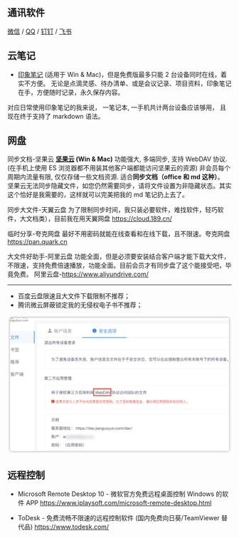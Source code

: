 ## 通讯软件

[微信](https://weixin.qq.com/) / [QQ](https://im.qq.com/) / [钉钉](https://www.dingtalk.com/) / [飞书](https://www.feishu.cn/)

## 云笔记

* [印象笔记][1] (适用于 Win & Mac)，但是免费版最多只能 2 台设备同时在线，着实不方便。
无论是点滴灵感、待办清单、或是会议记录、项目资料，印象笔记在手，方便随时记录，永久保存内容。

对应日常使用印象笔记的我来说， 一笔记本, 一手机共计两台设备应该够用， 且现在终于支持了 markdown 语法。

## 网盘

同步文档-坚果云
**[坚果云](https://www.jianguoyun.com/) (Win & Mac)**
功能强大, 多端同步, 支持 WebDAV 协议. (在手机上使用 ES 浏览器都不用装其他客户端都能访问坚果云的资源)
非会员每个周期内流量有限, 仅仅存储一些文档资源. 适合**同步文档（office 和 md 这种）**。
坚果云无法同步隐藏文件，如您仍然需要同步，请将文件设置为非隐藏状态。其实这个恰好是我需要的，这样就可以完美把我的 md 笔记扔上去了。

同步大文件-天翼云盘
为了限制同步时间，我只装必要软件，难找软件，轻巧软件，大文档类），目前我在用天翼网盘 <https://cloud.189.cn/>

临时分享-夸克网盘
最好不用密码就能在线查看和在线下载，且不限速。夸克网盘 <https://pan.quark.cn>

大文件好助手-阿里云盘
功能全面，但是必须要安装结合客户端才能下载大文件，不限速，支持免费倍速播放，功能全面。目前会员才有同步盘了这个能接受吧，毕竟免费。
阿里云盘-<https://www.aliyundrive.com/>

- - -

* 百度云盘限速且大文件下载限制不推荐；
* 腾讯微云屏蔽锁定我的无侵权电子书不推荐；

![坚果云-WebDAV 启用](./imgs/%E4%B8%93%E9%A2%98-%E8%BF%9C%E7%A8%8B%E5%8A%9E%E5%85%AC%E8%BD%AF%E4%BB%B6%E5%88%86%E4%BA%AB/WebDAV%E5%90%AF%E7%94%A8.png)

## 远程控制

* Microsoft Remote Desktop 10 - 微软官方免费远程桌面控制 Windows 的软件 APP
<https://www.iplaysoft.com/microsoft-remote-desktop.html>

* ToDesk - 免费流畅不限速的远程控制软件 (国内免费向日葵/TeamViewer 替代品)
<https://www.todesk.com/>

[1]: https://www.yinxiang.com/
